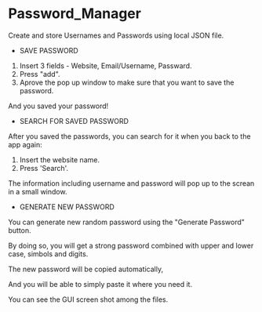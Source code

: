 # Password_Manager
Create and store Usernames and Passwords using local JSON file.

* SAVE PASSWORD

1. Insert 3 fields - Website, Email/Username, Passward.
2. Press "add".
3. Aprove the pop up window to make sure that you want to save the password.

And you saved your password!

* SEARCH FOR SAVED PASSWORD

After you saved the passwords, you can search for it when you back to the app again:
1. Insert the website name.
2. Press 'Search'.

The information including username and password will pop up to the screan in a small window.

* GENERATE NEW PASSWORD

You can generate new random password using the "Generate Password" button.

By doing so, you will get a strong password combined with upper and lower case, simbols and digits.

The new password will be copied automatically,

And you will be able to simply paste it where you need it.

You can see the GUI screen shot among the files.
